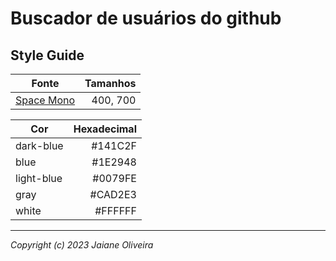 # Buscador de usuários do github


## Style Guide

| Fonte | Tamanhos |
| ------ | -----------: |
| [Space Mono](https://coolors.co/image-picker)  |  400, 700 |


| Cor | Hexadecimal |
| ------ | -----------: |
| dark-blue |  #141C2F |
| blue | #1E2948 |
| light-blue | #0079FE |
| gray |  #CAD2E3 |
| white | #FFFFFF |

---
*Copyright (c) 2023 Jaiane Oliveira*